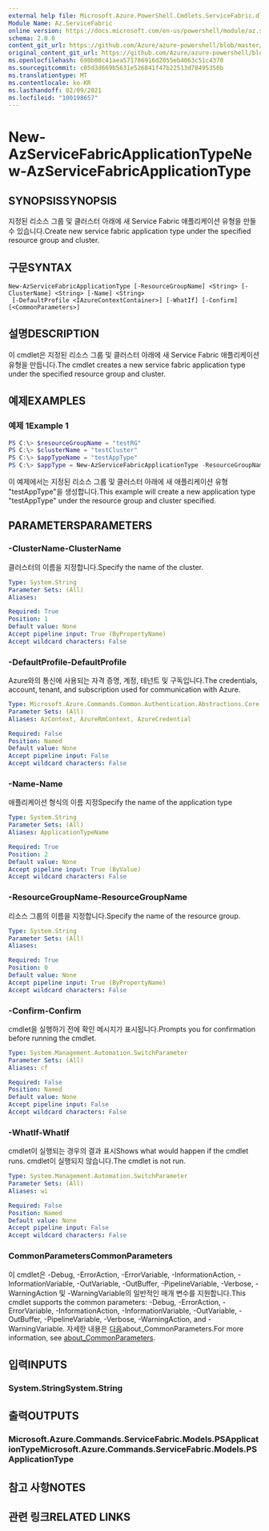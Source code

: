 ```yaml
---
external help file: Microsoft.Azure.PowerShell.Cmdlets.ServiceFabric.dll-Help.xml
Module Name: Az.ServiceFabric
online version: https://docs.microsoft.com/en-us/powershell/module/az.servicefabric/new-azservicefabricapplicationtype
schema: 2.0.0
content_git_url: https://github.com/Azure/azure-powershell/blob/master/src/ServiceFabric/ServiceFabric/help/New-AzServiceFabricApplicationType.md
original_content_git_url: https://github.com/Azure/azure-powershell/blob/master/src/ServiceFabric/ServiceFabric/help/New-AzServiceFabricApplicationType.md
ms.openlocfilehash: 690b00c41aea571786916d2055eb4063c51c4370
ms.sourcegitcommit: c05d3d669b5631e526841f47b22513d78495350b
ms.translationtype: MT
ms.contentlocale: ko-KR
ms.lasthandoff: 02/09/2021
ms.locfileid: "100198657"
---
```

# <span data-ttu-id="58077-101">New-AzServiceFabricApplicationType</span><span class="sxs-lookup"><span data-stu-id="58077-101">New-AzServiceFabricApplicationType</span></span>

## <span data-ttu-id="58077-102">SYNOPSIS</span><span class="sxs-lookup"><span data-stu-id="58077-102">SYNOPSIS</span></span>
<span data-ttu-id="58077-103">지정된 리소스 그룹 및 클러스터 아래에 새 Service Fabric 애플리케이션 유형을 만들 수 있습니다.</span><span class="sxs-lookup"><span data-stu-id="58077-103">Create new service fabric application type under the specified resource group and cluster.</span></span>

## <span data-ttu-id="58077-104">구문</span><span class="sxs-lookup"><span data-stu-id="58077-104">SYNTAX</span></span>

```
New-AzServiceFabricApplicationType [-ResourceGroupName] <String> [-ClusterName] <String> [-Name] <String>
 [-DefaultProfile <IAzureContextContainer>] [-WhatIf] [-Confirm] [<CommonParameters>]
```

## <span data-ttu-id="58077-105">설명</span><span class="sxs-lookup"><span data-stu-id="58077-105">DESCRIPTION</span></span>
<span data-ttu-id="58077-106">이 cmdlet은 지정된 리소스 그룹 및 클러스터 아래에 새 Service Fabric 애플리케이션 유형을 만듭니다.</span><span class="sxs-lookup"><span data-stu-id="58077-106">The cmdlet creates a new service fabric application type under the specified resource group and cluster.</span></span>

## <span data-ttu-id="58077-107">예제</span><span class="sxs-lookup"><span data-stu-id="58077-107">EXAMPLES</span></span>

### <span data-ttu-id="58077-108">예제 1</span><span class="sxs-lookup"><span data-stu-id="58077-108">Example 1</span></span>
```powershell
PS C:\> $resourceGroupName = "testRG"
PS C:\> $clusterName = "testCluster"
PS C:\> $appTypeName = "testAppType"
PS C:\> $appType = New-AzServiceFabricApplicationType -ResourceGroupName $resourceGroupName -ClusterName $clusterName -Name $appTypeName -Verbose
```

<span data-ttu-id="58077-109">이 예제에서는 지정된 리소스 그룹 및 클러스터 아래에 새 애플리케이션 유형 "testAppType"을 생성합니다.</span><span class="sxs-lookup"><span data-stu-id="58077-109">This example will create a new application type "testAppType" under the resource group and cluster specified.</span></span>

## <span data-ttu-id="58077-110">PARAMETERS</span><span class="sxs-lookup"><span data-stu-id="58077-110">PARAMETERS</span></span>

### <span data-ttu-id="58077-111">-ClusterName</span><span class="sxs-lookup"><span data-stu-id="58077-111">-ClusterName</span></span>
<span data-ttu-id="58077-112">클러스터의 이름을 지정합니다.</span><span class="sxs-lookup"><span data-stu-id="58077-112">Specify the name of the cluster.</span></span>

```yaml
Type: System.String
Parameter Sets: (All)
Aliases:

Required: True
Position: 1
Default value: None
Accept pipeline input: True (ByPropertyName)
Accept wildcard characters: False
```

### <span data-ttu-id="58077-113">-DefaultProfile</span><span class="sxs-lookup"><span data-stu-id="58077-113">-DefaultProfile</span></span>
<span data-ttu-id="58077-114">Azure와의 통신에 사용되는 자격 증명, 계정, 테넌트 및 구독입니다.</span><span class="sxs-lookup"><span data-stu-id="58077-114">The credentials, account, tenant, and subscription used for communication with Azure.</span></span>

```yaml
Type: Microsoft.Azure.Commands.Common.Authentication.Abstractions.Core.IAzureContextContainer
Parameter Sets: (All)
Aliases: AzContext, AzureRmContext, AzureCredential

Required: False
Position: Named
Default value: None
Accept pipeline input: False
Accept wildcard characters: False
```

### <span data-ttu-id="58077-115">-Name</span><span class="sxs-lookup"><span data-stu-id="58077-115">-Name</span></span>
<span data-ttu-id="58077-116">애플리케이션 형식의 이름 지정</span><span class="sxs-lookup"><span data-stu-id="58077-116">Specify the name of the application type</span></span>

```yaml
Type: System.String
Parameter Sets: (All)
Aliases: ApplicationTypeName

Required: True
Position: 2
Default value: None
Accept pipeline input: True (ByValue)
Accept wildcard characters: False
```

### <span data-ttu-id="58077-117">-ResourceGroupName</span><span class="sxs-lookup"><span data-stu-id="58077-117">-ResourceGroupName</span></span>
<span data-ttu-id="58077-118">리소스 그룹의 이름을 지정합니다.</span><span class="sxs-lookup"><span data-stu-id="58077-118">Specify the name of the resource group.</span></span>

```yaml
Type: System.String
Parameter Sets: (All)
Aliases:

Required: True
Position: 0
Default value: None
Accept pipeline input: True (ByPropertyName)
Accept wildcard characters: False
```

### <span data-ttu-id="58077-119">-Confirm</span><span class="sxs-lookup"><span data-stu-id="58077-119">-Confirm</span></span>
<span data-ttu-id="58077-120">cmdlet을 실행하기 전에 확인 메시지가 표시됩니다.</span><span class="sxs-lookup"><span data-stu-id="58077-120">Prompts you for confirmation before running the cmdlet.</span></span>

```yaml
Type: System.Management.Automation.SwitchParameter
Parameter Sets: (All)
Aliases: cf

Required: False
Position: Named
Default value: None
Accept pipeline input: False
Accept wildcard characters: False
```

### <span data-ttu-id="58077-121">-WhatIf</span><span class="sxs-lookup"><span data-stu-id="58077-121">-WhatIf</span></span>
<span data-ttu-id="58077-122">cmdlet이 실행되는 경우의 결과 표시</span><span class="sxs-lookup"><span data-stu-id="58077-122">Shows what would happen if the cmdlet runs.</span></span>
<span data-ttu-id="58077-123">cmdlet이 실행되지 않습니다.</span><span class="sxs-lookup"><span data-stu-id="58077-123">The cmdlet is not run.</span></span>

```yaml
Type: System.Management.Automation.SwitchParameter
Parameter Sets: (All)
Aliases: wi

Required: False
Position: Named
Default value: None
Accept pipeline input: False
Accept wildcard characters: False
```

### <span data-ttu-id="58077-124">CommonParameters</span><span class="sxs-lookup"><span data-stu-id="58077-124">CommonParameters</span></span>
<span data-ttu-id="58077-125">이 cmdlet은 -Debug, -ErrorAction, -ErrorVariable, -InformationAction, -InformationVariable, -OutVariable, -OutBuffer, -PipelineVariable, -Verbose, -WarningAction 및 -WarningVariable의 일반적인 매개 변수를 지원합니다.</span><span class="sxs-lookup"><span data-stu-id="58077-125">This cmdlet supports the common parameters: -Debug, -ErrorAction, -ErrorVariable, -InformationAction, -InformationVariable, -OutVariable, -OutBuffer, -PipelineVariable, -Verbose, -WarningAction, and -WarningVariable.</span></span> <span data-ttu-id="58077-126">자세한 내용은 [다음](http://go.microsoft.com/fwlink/?LinkID=113216)about_CommonParameters.</span><span class="sxs-lookup"><span data-stu-id="58077-126">For more information, see [about_CommonParameters](http://go.microsoft.com/fwlink/?LinkID=113216).</span></span>

## <span data-ttu-id="58077-127">입력</span><span class="sxs-lookup"><span data-stu-id="58077-127">INPUTS</span></span>

### <span data-ttu-id="58077-128">System.String</span><span class="sxs-lookup"><span data-stu-id="58077-128">System.String</span></span>

## <span data-ttu-id="58077-129">출력</span><span class="sxs-lookup"><span data-stu-id="58077-129">OUTPUTS</span></span>

### <span data-ttu-id="58077-130">Microsoft.Azure.Commands.ServiceFabric.Models.PSApplicationType</span><span class="sxs-lookup"><span data-stu-id="58077-130">Microsoft.Azure.Commands.ServiceFabric.Models.PSApplicationType</span></span>

## <span data-ttu-id="58077-131">참고 사항</span><span class="sxs-lookup"><span data-stu-id="58077-131">NOTES</span></span>

## <span data-ttu-id="58077-132">관련 링크</span><span class="sxs-lookup"><span data-stu-id="58077-132">RELATED LINKS</span></span>

